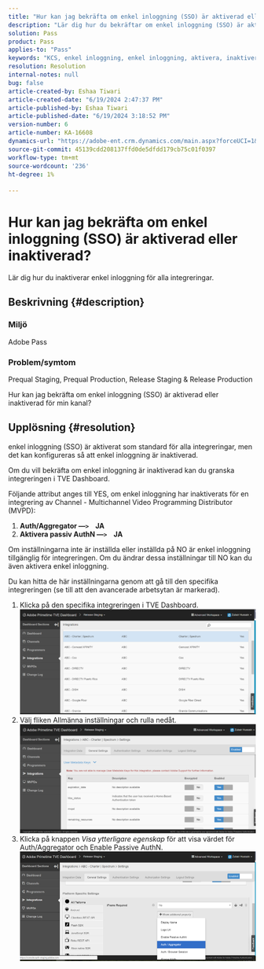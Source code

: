 ```yaml
---
title: "Hur kan jag bekräfta om enkel inloggning (SSO) är aktiverad eller inaktiverad?"
description: "Lär dig hur du bekräftar om enkel inloggning (SSO) är aktiverad eller inaktiverad för din kanal."
solution: Pass
product: Pass
applies-to: "Pass"
keywords: "KCS, enkel inloggning, enkel inloggning, aktivera, inaktivera, kanal, prequal Stage, prequal Production, Release Staging, Release Production, TVE Dashboard"
resolution: Resolution
internal-notes: null
bug: false
article-created-by: Eshaa Tiwari
article-created-date: "6/19/2024 2:47:37 PM"
article-published-by: Eshaa Tiwari
article-published-date: "6/19/2024 3:18:52 PM"
version-number: 6
article-number: KA-16608
dynamics-url: "https://adobe-ent.crm.dynamics.com/main.aspx?forceUCI=1&pagetype=entityrecord&etn=knowledgearticle&id=3cb607d9-4a2e-ef11-840a-6045bd029b18"
source-git-commit: 45139cdd208137ffd0de5dfdd179cb75c01f0397
workflow-type: tm+mt
source-wordcount: '236'
ht-degree: 1%

---
```


# Hur kan jag bekräfta om enkel inloggning (SSO) är aktiverad eller inaktiverad?


Lär dig hur du inaktiverar enkel inloggning för alla integreringar.

## Beskrivning {#description}


### <b>Miljö</b>

Adobe Pass

### <b>Problem/symtom</b>

Prequal Staging, Prequal Production, Release Staging &amp; Release Production

Hur kan jag bekräfta om enkel inloggning (SSO) är aktiverad eller inaktiverad för min kanal?


## Upplösning {#resolution}


enkel inloggning (SSO) är aktiverat som standard för alla integreringar, men det kan konfigureras så att enkel inloggning är inaktiverad.

Om du vill bekräfta om enkel inloggning är inaktiverad kan du granska integreringen i TVE Dashboard.

Följande attribut anges till YES, om enkel inloggning har inaktiverats för en integrering av Channel - Multichannel Video Programming Distributor (MVPD):

1. <b>Auth/Aggregator —`>`     JA</b>
2. <b>Aktivera passiv AuthN —`>`     JA</b>


Om inställningarna inte är inställda eller inställda på NO är enkel inloggning tillgänglig för integreringen. Om du ändrar dessa inställningar till NO kan du även aktivera enkel inloggning.

Du kan hitta de här inställningarna genom att gå till den specifika integreringen (se till att den avancerade arbetsytan är markerad).

1. Klicka på den specifika integreringen i TVE Dashboard.![](assets/6664dc8b-ff71-eb11-a812-00224809a536.png)
2. Välj fliken Allmänna inställningar och rulla nedåt.![](assets/ecedf1a3-ff71-eb11-a812-00224809a536.png)
3. Klicka på knappen *Visa ytterligare egenskap* för att visa värdet för Auth/Aggregator och Enable Passive AuthN. ![](assets/1f33e3d9-ff71-eb11-a812-00224809a536.png)

